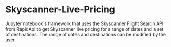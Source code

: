 # Skyscanner-Live-Pricing
Jupyter notebook´s framework that uses the Skyscanner Flight Search API from RapidApi to get Skyscanner live pricing for a range of dates and a set of destinations. The range of dates and destinations can be modified by the user.
